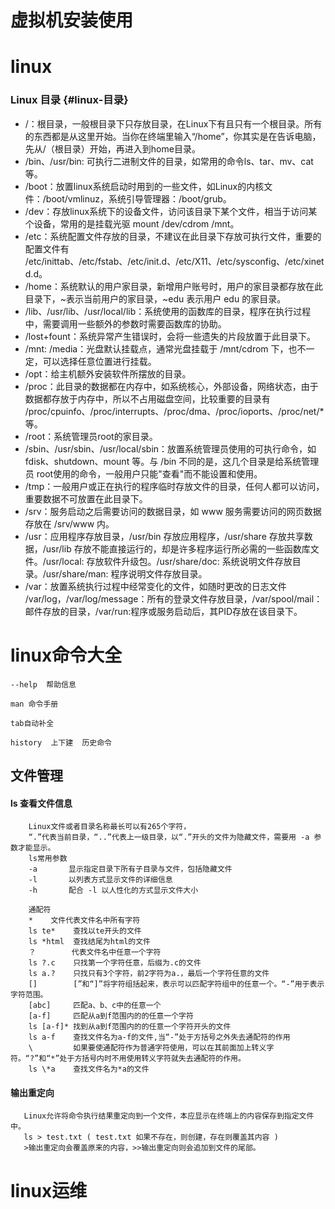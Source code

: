 # 虚拟机安装使用

# **linux**

### Linux 目录 {#linux-目录}

* /：根目录，一般根目录下只存放目录，在Linux下有且只有一个根目录。所有的东西都是从这里开始。当你在终端里输入“/home”，你其实是在告诉电脑，先从/（根目录）开始，再进入到home目录。
* /bin、/usr/bin: 可执行二进制文件的目录，如常用的命令ls、tar、mv、cat等。
* /boot：放置linux系统启动时用到的一些文件，如Linux的内核文件：/boot/vmlinuz，系统引导管理器：/boot/grub。
* /dev：存放linux系统下的设备文件，访问该目录下某个文件，相当于访问某个设备，常用的是挂载光驱 mount /dev/cdrom /mnt。
* /etc：系统配置文件存放的目录，不建议在此目录下存放可执行文件，重要的配置文件有 /etc/inittab、/etc/fstab、/etc/init.d、/etc/X11、/etc/sysconfig、/etc/xinetd.d。
* /home：系统默认的用户家目录，新增用户账号时，用户的家目录都存放在此目录下，~表示当前用户的家目录，~edu 表示用户 edu 的家目录。
* /lib、/usr/lib、/usr/local/lib：系统使用的函数库的目录，程序在执行过程中，需要调用一些额外的参数时需要函数库的协助。
* /lost+fount：系统异常产生错误时，会将一些遗失的片段放置于此目录下。
* /mnt: /media：光盘默认挂载点，通常光盘挂载于 /mnt/cdrom 下，也不一定，可以选择任意位置进行挂载。
* /opt：给主机额外安装软件所摆放的目录。
* /proc：此目录的数据都在内存中，如系统核心，外部设备，网络状态，由于数据都存放于内存中，所以不占用磁盘空间，比较重要的目录有 /proc/cpuinfo、/proc/interrupts、/proc/dma、/proc/ioports、/proc/net/\* 等。
* /root：系统管理员root的家目录。
* /sbin、/usr/sbin、/usr/local/sbin：放置系统管理员使用的可执行命令，如fdisk、shutdown、mount 等。与 /bin 不同的是，这几个目录是给系统管理员 root使用的命令，一般用户只能"查看"而不能设置和使用。
* /tmp：一般用户或正在执行的程序临时存放文件的目录，任何人都可以访问，重要数据不可放置在此目录下。
* /srv：服务启动之后需要访问的数据目录，如 www 服务需要访问的网页数据存放在 /srv/www 内。
* /usr：应用程序存放目录，/usr/bin 存放应用程序，/usr/share 存放共享数据，/usr/lib 存放不能直接运行的，却是许多程序运行所必需的一些函数库文件。/usr/local: 存放软件升级包。/usr/share/doc: 系统说明文件存放目录。/usr/share/man: 程序说明文件存放目录。
* /var：放置系统执行过程中经常变化的文件，如随时更改的日志文件 /var/log，/var/log/message：所有的登录文件存放目录，/var/spool/mail：邮件存放的目录，/var/run:程序或服务启动后，其PID存放在该目录下。

# linux命令大全

```
--help  帮助信息

man 命令手册

tab自动补全

history  上下建  历史命令
```

## 文件管理

#### ls 查看文件信息

```
    Linux文件或者目录名称最长可以有265个字符，
    “.”代表当前目录，“..”代表上一级目录，以“.”开头的文件为隐藏文件，需要用 -a 参数才能显示。
    ls常用参数
    -a       显示指定目录下所有子目录与文件，包括隐藏文件
    -l       以列表方式显示文件的详细信息
    -h       配合 -l 以人性化的方式显示文件大小

    通配符
    *    文件代表文件名中所有字符
    ls te*    查找以te开头的文件
    ls *html  查找结尾为html的文件
    ？        代表文件名中任意一个字符
    ls ?.c    只找第一个字符任意，后缀为.c的文件
    ls a.?    只找只有3个字符，前2字符为a.，最后一个字符任意的文件
    []        [”和“]”将字符组括起来，表示可以匹配字符组中的任意一个。“-”用于表示字符范围。
    [abc]     匹配a、b、c中的任意一个
    [a-f]     匹配从a到f范围内的的任意一个字符
    ls [a-f]* 找到从a到f范围内的的任意一个字符开头的文件
    ls a-f    查找文件名为a-f的文件,当“-”处于方括号之外失去通配符的作用
    \         如果要使通配符作为普通字符使用，可以在其前面加上转义字符。“?”和“*”处于方括号内时不用使用转义字符就失去通配符的作用。
    ls \*a    查找文件名为*a的文件
```

#### 输出重定向

```
   Linux允许将命令执行结果重定向到一个文件，本应显示在终端上的内容保存到指定文件中。
   ls > test.txt ( test.txt 如果不存在，则创建，存在则覆盖其内容 )
   >输出重定向会覆盖原来的内容，>>输出重定向则会追加到文件的尾部。
```

# linux运维



